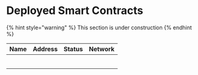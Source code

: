 # Deployed Smart Contracts

{% hint style="warning" %}
This section is under construction
{% endhint %}

| Name | Address | Status | Network |
| ---- | ------- | ------ | ------- |
|      |         |        |         |
|      |         |        |         |
|      |         |        |         |
|      |         |        |         |
|      |         |        |         |
|      |         |        |         |
